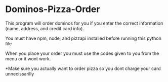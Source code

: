 # Dominos-Pizza-Order
This program will order dominos for you if you enter the correct information (name, address, and credit card info).

You must have npm, node, and pizzapi installed before running this python file

When you place your order you must use the codes given to you from the menu or it wont work.

*Make sure you actually want to order pizza so you dont charge your card unnecissarilly
